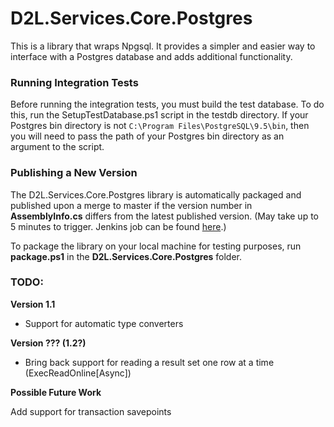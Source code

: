 # D2L.Services.Core.Postgres

This is a library that wraps Npgsql. It provides a simpler and easier way to interface with a Postgres database and
adds additional functionality.

### Running Integration Tests

Before running the integration tests, you must build the test database. To do this, run the SetupTestDatabase.ps1
script in the testdb directory. If your Postgres bin directory is not `C:\Program Files\PostgreSQL\9.5\bin`, then you
will need to pass the path of your Postgres bin directory as an argument to the script.

### Publishing a New Version

The D2L.Services.Core.Postgres library is automatically packaged and published upon a merge to master if the version
number in **AssemblyInfo.cs** differs from the latest published version. (May take up to 5 minutes to trigger.
Jenkins job can be found
[here](http://prod.build.d2l/job/Dev/job/D2L.Services.Core/job/D2L.Services.Core.Postgres/job/BuildTestAndPublish/).)

To package the library on your local machine for testing purposes, run **package.ps1** in the **D2L.Services.Core.Postgres** folder.

### TODO:

**Version 1.1**

* Support for automatic type converters

**Version ??? (1.2?)**

* Bring back support for reading a result set one row at a time (ExecReadOnline[Async])

**Possible Future Work**

Add support for transaction savepoints
